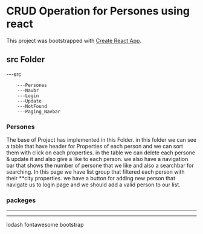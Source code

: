 # CRUD Operation for Persones using react

This project was bootstrapped with [Create React App](https://github.com/facebook/create-react-app).

## src Folder
  ---src
  
        ---Persones
        ---Navbr
        ---Login
        ---Update
        ---NotFound
        ---Paging_Navbar
### Persones
   The base of Project has implemented in this Folder.
 in this folder we can see a table that have header for Properties of each person and we can sort them with click on each properties.
 in the table we can delete each persone & update it and also give a like to each person.
 we also have a navigation bar that shows the number of persone that we like and also a searchbar for searching.
   In this page we have list group that filtered each person with their **city properties.
   we have a button for adding new person that navigate us to login page and we should add a valid person to our list.
### packeges
---
---
  lodash
  fontawesome
  bootstrap
